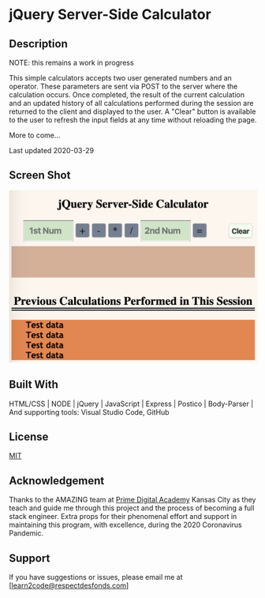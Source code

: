 # jQuery Server-Side Calculator


## Description

NOTE: this remains a work in progress

This simple calculators accepts two user generated numbers and an operator. These parameters are sent via POST to the server where the calculation occurs. Once completed, the result of the current calculation and an updated history of all calculations performed during the session are returned to the client and displayed to the user. A "Clear" button is available to the user to refresh the input fields at any time without reloading the page.

More to come...

Last updated 2020-03-29

## Screen Shot

 ![](images/calcscreenshot_in-prog.jpg)


## Built With
HTML/CSS  |  NODE  |  jQuery  |  JavaScript  |  Express  |  Postico  |  Body-Parser  |  And supporting tools: Visual Studio Code, GitHub

## License
[MIT](https://choosealicense.com/licenses/mit/)

## Acknowledgement
Thanks to the AMAZING team at [Prime Digital Academy](https://primeacademy.io/) Kansas City as they teach and guide me through this project and the  process of becoming a full stack engineer. Extra props for their phenomenal effort and support in maintaining this program, with excellence, during the 2020 Coronavirus Pandemic.

## Support
If you have suggestions or issues, please email me at [learn2code@respectdesfonds.com]

